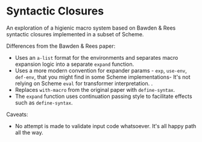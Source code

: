 # Syntactic Closures
An exploration of a higienic macro system based on Bawden & Rees syntactic closures implemented in a subset of Scheme.

Differences from the Bawden & Rees paper:
- Uses an `a-list` format for the environments and separates macro expansion logic into a separate `expand` function.
- Uses a more modern convention for expander params - `exp`, `use-env`, `def-env`, that you might find in some Scheme implementations- It's not relying on Scheme `eval` for transformer interpretation.
.
- Replaces `with-macro` from the original paper with `define-syntax`.
- The `expand` function uses continuation passing style to facilitate effects such as `define-syntax`.

Caveats:
- No attempt is made to validate input code whatsoever. It's all happy path all the way.
